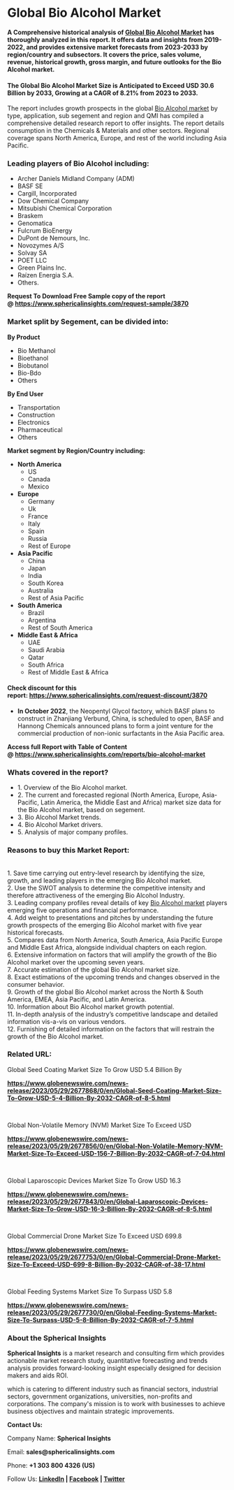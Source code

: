 <h1 class="news-post-title">Global Bio Alcohol Market&nbsp;</h1>
<p><strong>A Comprehensive historical analysis of&nbsp;<a href="https://www.sphericalinsights.com/reports/bio-alcohol-market" target="_blank" rel="noopener">Global Bio Alcohol Market</a>&nbsp;has thoroughly analyzed in this report. It offers data and insights from 2019-2022, and provides extensive market forecasts from 2023-2033 by region/country and subsectors. It covers the price, sales volume, revenue, historical growth, gross margin, and future outlooks for the Bio Alcohol market.</strong></p>
<h4><strong>The Global Bio Alcohol Market Size is Anticipated to Exceed USD 30.6 Billion by 2033, Growing at a CAGR of 8.21% from 2023 to 2033.</strong></h4>
<p>The report includes growth prospects in the global&nbsp;<a href="https://www.sphericalinsights.com/reports/food-grade-alcohol-market" target="_blank" rel="noopener">Bio Alcohol market</a>&nbsp;by type, application, sub segement and region and QMI has compiled a comprehensive detailed research report to offer insights. The report details consumption in the Chemicals &amp; Materials and other sectors. Regional coverage spans North America, Europe, and rest of the world including Asia Pacific.</p>
<h3><strong>Leading players of Bio Alcohol including:</strong></h3>
<ul>
<li>Archer Daniels Midland Company (ADM)</li>
<li>BASF SE</li>
<li>Cargill, Incorporated</li>
<li>Dow Chemical Company</li>
<li>Mitsubishi Chemical Corporation</li>
<li>Braskem</li>
<li>Genomatica</li>
<li>Fulcrum BioEnergy</li>
<li>DuPont de Nemours, Inc.</li>
<li>Novozymes A/S</li>
<li>Solvay SA</li>
<li>POET LLC</li>
<li>Green Plains Inc.</li>
<li>Ra&iacute;zen Energia S.A.</li>
<li>Others.</li>
</ul>
<p><strong>Request To Download Free Sample copy of the report @&nbsp;<a href="https://www.sphericalinsights.com/request-sample/3870">https://www.sphericalinsights.com/request-sample/3870</a></strong></p>
<h3><strong>Market split by Segement, can be divided into:</strong></h3>
<p><strong>By Product&nbsp;</strong></p>
<ul>
<li>Bio Methanol</li>
<li>Bioethanol</li>
<li>Biobutanol</li>
<li>Bio-Bdo</li>
<li>Others</li>
</ul>
<p><strong>By End User</strong></p>
<ul>
<li>Transportation</li>
<li>Construction</li>
<li>Electronics</li>
<li>Pharmaceutical</li>
<li>Others</li>
</ul>
<p><strong>Market segment by Region/Country including:</strong></p>
<ul>
<li><strong>North America</strong>
<ul>
<li>US</li>
<li>Canada</li>
<li>Mexico</li>
</ul>
</li>
<li><strong>Europe</strong>
<ul>
<li>Germany</li>
<li>Uk</li>
<li>France</li>
<li>Italy</li>
<li>Spain</li>
<li>Russia</li>
<li>Rest of Europe</li>
</ul>
</li>
<li><strong>Asia Pacific</strong>
<ul>
<li>China</li>
<li>Japan</li>
<li>India</li>
<li>South Korea</li>
<li>Australia</li>
<li>Rest of Asia Pacific</li>
</ul>
</li>
<li><strong>South America</strong>
<ul>
<li>Brazil</li>
<li>Argentina</li>
<li>Rest of South America</li>
</ul>
</li>
<li><strong>Middle East &amp; Africa</strong>
<ul>
<li>UAE</li>
<li>Saudi Arabia</li>
<li>Qatar</li>
<li>South Africa</li>
<li>Rest of Middle East &amp; Africa</li>
</ul>
</li>
</ul>
<h4>Check discount for this report:&nbsp;<a href="https://www.sphericalinsights.com/request-discount/3870">https://www.sphericalinsights.com/request-discount/3870</a></h4>
<ul>
<li><strong>In October 2022</strong>, the Neopentyl Glycol factory, which BASF plans to construct in Zhanjiang Verbund, China, is scheduled to open, BASF and Hannong Chemicals announced plans to form a joint venture for the commercial production of non-ionic surfactants in the Asia Pacific area.</li>
</ul>
<p><strong>Access full Report with Table of Content @&nbsp;<a href="https://www.sphericalinsights.com/reports/bio-alcohol-market">https://www.sphericalinsights.com/reports/bio-alcohol-market</a>&nbsp;</strong></p>
<h3><strong>Whats covered in the report?</strong></h3>
<ul>
<li>1. Overview of the Bio Alcohol market.</li>
<li>2. The current and forecasted regional (North America, Europe, Asia-Pacific, Latin America, the Middle East and Africa) market size data for the Bio Alcohol market, based on segement.</li>
<li>3. Bio Alcohol Market trends.</li>
<li>4. Bio Alcohol Market drivers.</li>
<li>5. Analysis of major company profiles.</li>
</ul>
<h3><strong>Reasons to buy this Market Report:</strong></h3>
<p><br />1. Save time carrying out entry-level research by identifying the size, growth, and leading players in the emerging Bio Alcohol market.<br />2. Use the SWOT analysis to determine the competitive intensity and therefore attractiveness of the emerging Bio Alcohol Industry.<br />3. Leading company profiles reveal details of key&nbsp;<a href="https://www.sphericalinsights.com/reports/polyvinyl-alcohol-films-market" target="_blank" rel="noopener">Bio Alcohol market</a>&nbsp;players emerging five operations and financial performance.<br />4. Add weight to presentations and pitches by understanding the future growth prospects of the emerging Bio Alcohol market with five year historical forecasts.<br />5. Compares data from North America, South America, Asia Pacific Europe and Middle East Africa, alongside individual chapters on each region.<br />6. Extensive information on factors that will amplify the growth of the Bio Alcohol market over the upcoming seven years.<br />7. Accurate estimation of the global Bio Alcohol market size.<br />8. Exact estimations of the upcoming trends and changes observed in the consumer behavior.<br />9. Growth of the global Bio Alcohol market across the North &amp; South America, EMEA, Asia Pacific, and Latin America.<br />10. Information about Bio Alcohol market growth potential.<br />11. In-depth analysis of the industry&rsquo;s competitive landscape and detailed information vis-a-vis on various vendors.<br />12. Furnishing of detailed information on the factors that will restrain the growth of the Bio Alcohol market.</p>
<h3><strong>Related URL:</strong></h3>
<p>Global Seed Coating Market Size To Grow USD 5.4 Billion By</p>
<p><strong><a href="https://www.globenewswire.com/news-release/2023/05/29/2677868/0/en/Global-Seed-Coating-Market-Size-To-Grow-USD-5-4-Billion-By-2032-CAGR-of-8-5.html">https://www.globenewswire.com/news-release/2023/05/29/2677868/0/en/Global-Seed-Coating-Market-Size-To-Grow-USD-5-4-Billion-By-2032-CAGR-of-8-5.html</a>&nbsp;</strong></p>
<p>&nbsp;&nbsp;</p>
<p>Global Non-Volatile Memory (NVM) Market Size To Exceed USD</p>
<p><strong><a href="https://www.globenewswire.com/news-release/2023/05/29/2677856/0/en/Global-Non-Volatile-Memory-NVM-Market-Size-To-Exceed-USD-156-7-Billion-By-2032-CAGR-of-7-04.html">https://www.globenewswire.com/news-release/2023/05/29/2677856/0/en/Global-Non-Volatile-Memory-NVM-Market-Size-To-Exceed-USD-156-7-Billion-By-2032-CAGR-of-7-04.html</a>&nbsp;</strong></p>
<p>&nbsp;</p>
<p>Global Laparoscopic Devices Market Size To Grow USD 16.3</p>
<p><strong><a href="https://www.globenewswire.com/news-release/2023/05/29/2677843/0/en/Global-Laparoscopic-Devices-Market-Size-To-Grow-USD-16-3-Billion-By-2032-CAGR-of-8-5.html">https://www.globenewswire.com/news-release/2023/05/29/2677843/0/en/Global-Laparoscopic-Devices-Market-Size-To-Grow-USD-16-3-Billion-By-2032-CAGR-of-8-5.html</a>&nbsp;</strong></p>
<p>&nbsp;</p>
<p>Global Commercial Drone Market Size To Exceed USD 699.8</p>
<p><strong><a href="https://www.globenewswire.com/news-release/2023/05/29/2677753/0/en/Global-Commercial-Drone-Market-Size-To-Exceed-USD-699-8-Billion-By-2032-CAGR-of-38-17.html">https://www.globenewswire.com/news-release/2023/05/29/2677753/0/en/Global-Commercial-Drone-Market-Size-To-Exceed-USD-699-8-Billion-By-2032-CAGR-of-38-17.html</a>&nbsp;</strong></p>
<p>&nbsp;</p>
<p>Global Feeding Systems Market Size To Surpass USD 5.8</p>
<p><strong><a href="https://www.globenewswire.com/news-release/2023/05/29/2677730/0/en/Global-Feeding-Systems-Market-Size-To-Surpass-USD-5-8-Billion-By-2032-CAGR-of-7-5.html">https://www.globenewswire.com/news-release/2023/05/29/2677730/0/en/Global-Feeding-Systems-Market-Size-To-Surpass-USD-5-8-Billion-By-2032-CAGR-of-7-5.html</a>&nbsp;</strong></p>
<h3><strong>About the Spherical Insights</strong></h3>
<p><strong>Spherical Insights</strong>&nbsp;is a market research and consulting firm which provides actionable market research study, quantitative forecasting and trends analysis provides forward-looking insight especially designed for decision makers and aids ROI.</p>
<p>which is catering to different industry such as financial sectors, industrial sectors, government organizations, universities, non-profits and corporations. The company's mission is to work with businesses to achieve business objectives and maintain strategic improvements.</p>
<p><strong>Contact Us:</strong></p>
<p>Company Name:&nbsp;<strong>Spherical Insights</strong></p>
<p>Email:&nbsp;<strong>sales@sphericalinsights.com</strong></p>
<p>Phone:&nbsp;<strong>+1 303 800 4326 (US)</strong></p>
<p>Follow Us:&nbsp;<strong><a href="https://www.linkedin.com/company/spherical-insight/"><u>LinkedIn</u></a>&nbsp;|&nbsp;<a href="https://www.facebook.com/sphericalinsights22"><u>Facebook</u></a>&nbsp;|&nbsp;<a href="https://twitter.com/SInsights_US"><u>Twitter</u></a></strong></p>
